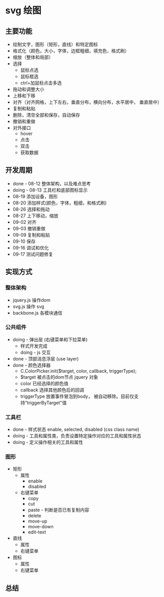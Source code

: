 # svg 绘图

## 主要功能
* 绘制文字，图形（矩形，直线）和特定图标
* 格式化（颜色，大小，字体，边框粗细，填充色，格式刷）
* 缩放（整体和局部）
* 选择
    * 鼠标点选
    * 鼠标框选
    * ctrl+加鼠标点击多选
* 拖动和调整大小
* 上移和下移
* 对齐（对齐网格，上下左右，垂直分布，横向分布，水平居中， 垂直居中）
* 复制和粘贴
* 删除，清空全部和保存，自动保存
* 撤销和重做
* 对外接口
    * hover
    * 点击
    * 双击
    * 获取数据

## 开发周期
* done - 08-12 整体架构，以及难点思考
* doing - 08-13 工具栏和底部图标显示
* 08-19 添加设备，图形
* 08-20 添加样式(颜色，字体，粗细，和格式刷)
* 08-26 选择和拖动
* 08-27 上下移动，缩放
* 09-02 对齐
* 09-03 撤销重做
* 09-09 复制和粘贴
* 09-10 保存
* 09-16 调试和优化
* 09-17 测试问题修复

## 实现方式
### 整体架构
* jquery.js  操作dom
* svg.js  操作 svg
* backbone.js  各模块通信
### 公共组件
* doing - 弹出层 (右键菜单和下拉菜单)
    * 样式开发完成
    * doing - js 交互
* done - 顶部消息浮层 (use layer)
* done - 颜色选择器
    * C.ColorPicker.init($target, color, callback, triggerType);
    * $target 被点击的dom节点 jquery 对象
    * color 已经选择的颜色值
    * callback 选择其他颜色后的回调
    * triggerType 放置事件冒泡到body， 被自动移除。目前仅支持"triggerByTarget"值
### 工具栏
* done - 样式状态 enable, selected, disabled (css class name)
* doing - 工具和属性类，负责设置特定操作对应的工具和属性状态
* doing - 定义操作相关的工具和属性
### 图形
* 矩形
    * 属性
        * enable
        * disabled
    * 右键菜单
        * copy
        * cut
        * paste - 判断是否已有复制内容
        * delete
        * move-up
        * move-down
        * edit-text
* 直线
    * 属性
    * 右键菜单
* 图标
    * 属性
    * 右键菜单
## 总结